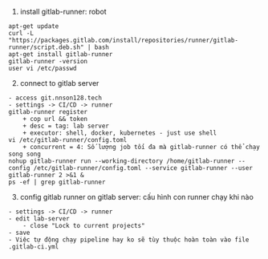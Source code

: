 1. install gitlab-runner: robot
```
apt-get update
curl -L "https://packages.gitlab.com/install/repositories/runner/gitlab-runner/script.deb.sh" | bash
apt-get install gitlab-runner
gitlab-runner -version
user vi /etc/passwd
```
2. connect to gitlab server
```
- access git.nnson128.tech
- settings -> CI/CD -> runner
gitlab-runner register
    + cop url && token
    + desc = tag: lab server
    + executor: shell, docker, kubernetes - just use shell
vi /etc/gitlab-runner/config.toml
    + concurrent = 4: Số lượng job tối đa mà gitlab-runner có thể chạy song song
nohup gitlab-runner run --working-directory /home/gitlab-runner --config /etc/gitlab-runner/config.toml --service gitlab-runner --user gitlab-runner 2 >&1 & 
ps -ef | grep gitlab-runner
``` 

3. config gitlab runner on gitlab server: cấu hình con runner chạy khi nào
``` 
- settings -> CI/CD -> runner
- edit lab-server
    - close "Lock to current projects"
- save
- Việc tự động chạy pipeline hay ko sẽ tùy thuộc hoàn toàn vào file .gitlab-ci.yml
``` 
